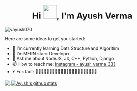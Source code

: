 <h1 align="center">Hi <img src="https://github.com/sciencepal/sciencepal/blob/master/assets/Hi.gif" height="45" width="45">, I'm Ayush Verma</h1>


<p align="left"> <img src="https://komarev.com/ghpvc/?username=vayush070" alt="vayush070" /> </p>

Here are some ideas to get you started:

- 🌱 I’m currently learning Data Structure and Algorithm
- 🤔 I’m MERN stack Developer 
- 💬 Ask me about NodeJS, JS, C++, Python, Django
- 📫 How to reach me: [Instagram - ayush_verma_333](https://www.instagram.com/ayush_verma_333/)
- ⚡ Fun fact: 🤔🤔🤔🤔🤔🤔🤔🤔🤔🤔🤔🤔🤔🤔🤔🤔🤔🤔🤔🤔🤔🤔

<a href="https://github.com/jomoabhi">
  <img align="center" src="https://github-readme-stats.vercel.app/api/top-langs/?username=jomoabhi&theme=light&hide_langs_below=1" />
</a>
<a href="https://github.com/vayush070">
 <img align="center" src="https://github-readme-stats.vercel.app/api?username=jomoabhi&show_icons=true&theme=light&line_height=27" alt="Ayush's github stats"/>
</a>
